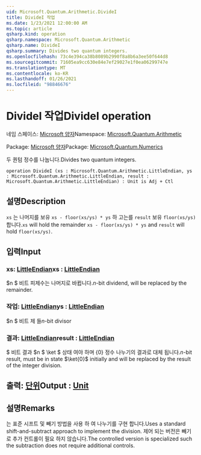 ```yaml
---
uid: Microsoft.Quantum.Arithmetic.DivideI
title: DivideI 작업
ms.date: 1/23/2021 12:00:00 AM
ms.topic: article
qsharp.kind: operation
qsharp.namespace: Microsoft.Quantum.Arithmetic
qsharp.name: DivideI
qsharp.summary: Divides two quantum integers.
ms.openlocfilehash: 73c4e394ca38b8089b2990f8a8b6a3ee50f644d8
ms.sourcegitcommit: 71605ea9cc630e84e7ef29027e1f0ea06299747e
ms.translationtype: MT
ms.contentlocale: ko-KR
ms.lasthandoff: 01/26/2021
ms.locfileid: "98846676"
---
```

# <a name="dividei-operation"></a><span data-ttu-id="551cb-102">DivideI 작업</span><span class="sxs-lookup"><span data-stu-id="551cb-102">DivideI operation</span></span>

<span data-ttu-id="551cb-103">네임 스페이스: [Microsoft 양자](xref:Microsoft.Quantum.Arithmetic)</span><span class="sxs-lookup"><span data-stu-id="551cb-103">Namespace: [Microsoft.Quantum.Arithmetic](xref:Microsoft.Quantum.Arithmetic)</span></span>

<span data-ttu-id="551cb-104">Package: [Microsoft 양자](https://nuget.org/packages/Microsoft.Quantum.Numerics)</span><span class="sxs-lookup"><span data-stu-id="551cb-104">Package: [Microsoft.Quantum.Numerics](https://nuget.org/packages/Microsoft.Quantum.Numerics)</span></span>


<span data-ttu-id="551cb-105">두 퀀텀 정수를 나눕니다.</span><span class="sxs-lookup"><span data-stu-id="551cb-105">Divides two quantum integers.</span></span>

```qsharp
operation DivideI (xs : Microsoft.Quantum.Arithmetic.LittleEndian, ys : Microsoft.Quantum.Arithmetic.LittleEndian, result : Microsoft.Quantum.Arithmetic.LittleEndian) : Unit is Adj + Ctl
```


## <a name="description"></a><span data-ttu-id="551cb-106">설명</span><span class="sxs-lookup"><span data-stu-id="551cb-106">Description</span></span>

<span data-ttu-id="551cb-107">`xs` 는 나머지를 보유 `xs - floor(xs/ys) * ys` 하 고는를 `result` 보유 `floor(xs/ys)` 합니다.</span><span class="sxs-lookup"><span data-stu-id="551cb-107">`xs` will hold the remainder `xs - floor(xs/ys) * ys` and `result` will hold `floor(xs/ys)`.</span></span>

## <a name="input"></a><span data-ttu-id="551cb-108">입력</span><span class="sxs-lookup"><span data-stu-id="551cb-108">Input</span></span>

### <a name="xs--littleendian"></a><span data-ttu-id="551cb-109">xs: [LittleEndian](xref:Microsoft.Quantum.Arithmetic.LittleEndian)</span><span class="sxs-lookup"><span data-stu-id="551cb-109">xs : [LittleEndian](xref:Microsoft.Quantum.Arithmetic.LittleEndian)</span></span>

<span data-ttu-id="551cb-110">$n $ 비트 피제수는 나머지로 바뀝니다.</span><span class="sxs-lookup"><span data-stu-id="551cb-110">$n$-bit dividend, will be replaced by the remainder.</span></span>


### <a name="ys--littleendian"></a><span data-ttu-id="551cb-111">작업: [LittleEndian](xref:Microsoft.Quantum.Arithmetic.LittleEndian)</span><span class="sxs-lookup"><span data-stu-id="551cb-111">ys : [LittleEndian](xref:Microsoft.Quantum.Arithmetic.LittleEndian)</span></span>

<span data-ttu-id="551cb-112">$n $ 비트 제 들</span><span class="sxs-lookup"><span data-stu-id="551cb-112">$n$-bit divisor</span></span>


### <a name="result--littleendian"></a><span data-ttu-id="551cb-113">결과: [LittleEndian](xref:Microsoft.Quantum.Arithmetic.LittleEndian)</span><span class="sxs-lookup"><span data-stu-id="551cb-113">result : [LittleEndian](xref:Microsoft.Quantum.Arithmetic.LittleEndian)</span></span>

<span data-ttu-id="551cb-114">$ 비트 결과 $n $ \ket $ 상태 여야 하며 {0} 정수 나누기의 결과로 대체 됩니다.</span><span class="sxs-lookup"><span data-stu-id="551cb-114">$n$-bit result, must be in state $\ket{0}$ initially and will be replaced by the result of the integer division.</span></span>



## <a name="output--unit"></a><span data-ttu-id="551cb-115">출력: [단위](xref:microsoft.quantum.lang-ref.unit)</span><span class="sxs-lookup"><span data-stu-id="551cb-115">Output : [Unit](xref:microsoft.quantum.lang-ref.unit)</span></span>



## <a name="remarks"></a><span data-ttu-id="551cb-116">설명</span><span class="sxs-lookup"><span data-stu-id="551cb-116">Remarks</span></span>

<span data-ttu-id="551cb-117">는 표준 시프트 및 빼기 방법을 사용 하 여 나누기를 구현 합니다.</span><span class="sxs-lookup"><span data-stu-id="551cb-117">Uses a standard shift-and-subtract approach to implement the division.</span></span>
<span data-ttu-id="551cb-118">제어 되는 버전은 빼기로 추가 컨트롤이 필요 하지 않습니다.</span><span class="sxs-lookup"><span data-stu-id="551cb-118">The controlled version is specialized such the subtraction does not require additional controls.</span></span>